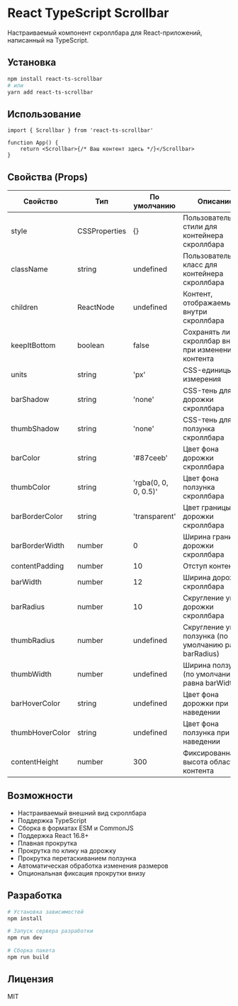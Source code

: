 # React TypeScript Scrollbar

Настраиваемый компонент скроллбара для React-приложений, написанный на TypeScript.

## Установка

```bash
npm install react-ts-scrollbar
# или
yarn add react-ts-scrollbar
```

## Использование

```tsx
import { Scrollbar } from 'react-ts-scrollbar'

function App() {
	return <Scrollbar>{/* Ваш контент здесь */}</Scrollbar>
}
```

## Свойства (Props)

| Свойство        | Тип           | По умолчанию         | Описание                                                 |
| --------------- | ------------- | -------------------- | -------------------------------------------------------- |
| style           | CSSProperties | {}                   | Пользовательские стили для контейнера скроллбара         |
| className       | string        | undefined            | Пользовательский класс для контейнера скроллбара         |
| children        | ReactNode     | undefined            | Контент, отображаемый внутри скроллбара                  |
| keepItBottom    | boolean       | false                | Сохранять ли скроллбар внизу при изменении контента      |
| units           | string        | 'px'                 | CSS-единицы измерения                                    |
| barShadow       | string        | 'none'               | CSS-тень для дорожки скроллбара                          |
| thumbShadow     | string        | 'none'               | CSS-тень для ползунка скроллбара                         |
| barColor        | string        | '#87ceeb'            | Цвет фона дорожки скроллбара                             |
| thumbColor      | string        | 'rgba(0, 0, 0, 0.5)' | Цвет фона ползунка скроллбара                            |
| barBorderColor  | string        | 'transparent'        | Цвет границы дорожки скроллбара                          |
| barBorderWidth  | number        | 0                    | Ширина границы дорожки скроллбара                        |
| contentPadding  | number        | 10                   | Отступ контента                                          |
| barWidth        | number        | 12                   | Ширина дорожки скроллбара                                |
| barRadius       | number        | 10                   | Скругление углов дорожки скроллбара                      |
| thumbRadius     | number        | undefined            | Скругление углов ползунка (по умолчанию равно barRadius) |
| thumbWidth      | number        | undefined            | Ширина ползунка (по умолчанию равна barWidth)            |
| barHoverColor   | string        | undefined            | Цвет фона дорожки при наведении                          |
| thumbHoverColor | string        | undefined            | Цвет фона ползунка при наведении                         |
| contentHeight   | number        | 300                  | Фиксированная высота области контента                    |

## Возможности

- Настраиваемый внешний вид скроллбара
- Поддержка TypeScript
- Сборка в форматах ESM и CommonJS
- Поддержка React 16.8+
- Плавная прокрутка
- Прокрутка по клику на дорожку
- Прокрутка перетаскиванием ползунка
- Автоматическая обработка изменения размеров
- Опциональная фиксация прокрутки внизу

## Разработка

```bash
# Установка зависимостей
npm install

# Запуск сервера разработки
npm run dev

# Сборка пакета
npm run build
```

## Лицензия

MIT
